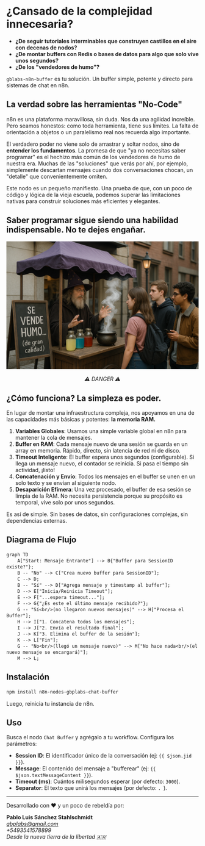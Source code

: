 # ¿Cansado de la complejidad innecesaria?

- **¿De seguir tutoriales interminables que construyen castillos en el aire con decenas de nodos?**
- **¿De montar buffers con Redis o bases de datos para algo que solo vive unos segundos?**
- **¿De los "vendedores de humo"?**

`gblabs-n8n-buffer` es tu solución. Un buffer simple, potente y directo para sistemas de chat en n8n.

## La verdad sobre las herramientas "No-Code"

n8n es una plataforma maravillosa, sin duda. Nos da una agilidad increíble. Pero seamos honestos: como toda herramienta, tiene sus límites. La falta de orientación a objetos o un paralelismo real nos recuerda algo importante.

El verdadero poder no viene solo de arrastrar y soltar nodos, sino de **entender los fundamentos**. La promesa de que "ya no necesitas saber programar" es el hechizo más común de los vendedores de humo de nuestra era. Muchas de las "soluciones" que verás por ahí, por ejemplo, simplemente descartan mensajes cuando dos conversaciones chocan, un "detalle" que convenientemente omiten.

Este nodo es un pequeño manifiesto. Una prueba de que, con un poco de código y lógica de la vieja escuela, podemos superar las limitaciones nativas para construir soluciones más eficientes y elegantes.

## Saber programar sigue siendo una habilidad indispensable. No te dejes engañar.


![Smoke Seller](./smokeseller.png "Algunos te venden 'soluciones mágicas', nosotros te damos código que funciona.")
<div align="center">
  <em>⚠️ DANGER ⚠️</em>
</div>

## ¿Cómo funciona? La simpleza es poder.

En lugar de montar una infraestructura compleja, nos apoyamos en una de las capacidades más básicas y potentes: **la memoria RAM.**

1.  **Variables Globales**: Usamos una simple variable global en n8n para mantener la cola de mensajes.
2.  **Buffer en RAM**: Cada mensaje nuevo de una sesión se guarda en un array en memoria. Rápido, directo, sin latencia de red ni de disco.
3.  **Timeout Inteligente**: El buffer espera unos segundos (configurable). Si llega un mensaje nuevo, el contador se reinicia. Si pasa el tiempo sin actividad, ¡listo!
4.  **Concatenación y Envío**: Todos los mensajes en el buffer se unen en un solo texto y se envían al siguiente nodo.
5.  **Desaparición Efímera**: Una vez procesado, el buffer de esa sesión se limpia de la RAM. No necesita persistencia porque su propósito es temporal, vive solo por unos segundos.

Es así de simple. Sin bases de datos, sin configuraciones complejas, sin dependencias externas.

## Diagrama de Flujo

```mermaid
graph TD
    A["Start: Mensaje Entrante"] --> B{"Buffer para SessionID existe?"};
    B -- "No" --> C["Crea nuevo buffer para SessionID"];
    C --> D;
    B -- "Sí" --> D["Agrega mensaje y timestamp al buffer"];
    D --> E["Inicia/Reinicia Timeout"];
    E --> F["...espera timeout..."];
    F --> G{"¿Es este el último mensaje recibido?"};
    G -- "Sí<br/>(no llegaron nuevos mensajes)" --> H["Procesa el Buffer"];
    H --> I["1. Concatena todos los mensajes"];
    I --> J["2. Envía el resultado final"];
    J --> K["3. Elimina el buffer de la sesión"];
    K --> L["Fin"];
    G -- "No<br/>(llegó un mensaje nuevo)" --> M["No hace nada<br/>(el nuevo mensaje se encargará)"];
    M --> L;
```

## Instalación

```bash
npm install n8n-nodes-gbplabs-chat-buffer
```
Luego, reinicia tu instancia de n8n.

## Uso

Busca el nodo `Chat Buffer` y agrégalo a tu workflow. Configura los parámetros:

-   **Session ID**: El identificador único de la conversación (ej: `{{ $json.jid }}`).
-   **Message**: El contenido del mensaje a "bufferear" (ej: `{{ $json.textMessageContent }}`).
-   **Timeout (ms)**: Cuántos milisegundos esperar (por defecto: `3000`).
-   **Separator**: El texto que unirá los mensajes (por defecto: `. `).

---

Desarrollado con ❤️ y un poco de rebeldía por:

**Pablo Luis Sánchez Stahlschmidt**  
*gbplabs@gmail.com*  
*+5493541578899*  
*Desde la nueva tierra de la libertad 🇦🇷*

